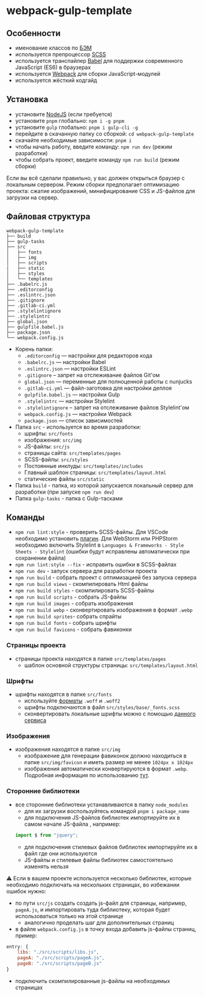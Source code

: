 # webpack-gulp-template
## Особенности
* именование классов по [БЭМ](https://ru.bem.info/)
* используется препроцессор [SCSS](https://sass-lang.com/)
* используется транспайлер [Babel](https://babeljs.io/) для поддержки современного JavaScript (ES6) в браузерах
* используется [Webpack](https://webpack.js.org/) для сборки JavaScript-модулей
* используется жёсткий кодгайд

## Установка
* установите [NodeJS](https://nodejs.org/en/) (если требуется)
* установите ```pnpm``` глобально: ```npm i -g pnpm```
* установите ```gulp``` глобально: ```pnpm i gulp-cli -g```
* перейдите в скачанную папку со сборкой: ```cd webpack-gulp-template```
* скачайте необходимые зависимости: ```pnpm i```
* чтобы начать работу, введите команду: ```npm run dev``` (режим разработки)
* чтобы собрать проект, введите команду ```npm run build``` (режим сборки)

Если вы всё сделали правильно, у вас должен открыться браузер с локальным сервером. Режим сборки предполагает оптимизацию проекта: сжатие изображений, минифицирование CSS и JS-файлов для загрузки на сервер.

## Файловая структура

```
webpack-gulp-template
├── build
├── gulp-tasks
├── src
│   ├── fonts
│   ├── img
│   ├── scripts
|   ├── static
│   ├── styles
│   └── templates
├── .babelrc.js
├── .editorconfig
├── .eslintrc.json
├── .gitignore
├── .gitlab-ci.yml
├── .stylelintignore
├── .stylelintrc
├── global.json
├── gulpfile.babel.js
├── package.json
└── webpack.config.js
```

* Корень папки:
    * ```.editorconfig``` — настройки для редакторов кода
    * ```.babelrc.js``` — настройки Babel
    * ```.eslintrc.json``` — настройки ESLint
    * ```.gitignore``` – запрет на отслеживание файлов Git'ом
    * ```global.json``` — переменные для полноценной работы с nunjucks
    * ```.gitlab-ci.yml``` — файл-заготовка для настройки деплоя
    * ```gulpfile.babel.js``` — настройки Gulp
    * ```.stylelintrc``` — настройки Stylelint
    * ```.stylelintignore``` – запрет на отслеживание файлов Stylelint'ом
    * ```webpack.config.js``` — настройки Webpack
    * ```package.json``` — список зависимостей
* Папка ```src``` - используется во время разработки:
    * шрифты: ```src/fonts```
    * изображения: ```src/img```
    * JS-файлы: ```src/js```
    * страницы сайта: ```src/templates/pages```
    * SCSS-файлы: ```src/styles```
    * Постоянные инклуды: ```src/templates/includes```
    * Главный шаблон страницы: ```src/templates/layout.html```
    * статические файлы ```src/static```
* Папка ```build``` - папка, из которой запускается локальный сервер для разработки (при запуске ```npm run dev```)
* Папка ```gulp-tasks``` - папка с Gulp-тасками

## Команды
* ```npm run lint:style``` - проверить SCSS-файлы. Для VSCode необходимо установить [плагин](https://marketplace.visualstudio.com/items?itemName=shinnn.stylelint). Для WebStorm
или PHPStorm необходимо включить Stylelint в ```Languages & Frameworks - Style Sheets - Stylelint``` (ошибки будут исправлены автоматически при сохранении файла)
* ```npm run lint:style --fix``` - исправить ошибки в SCSS-файлах
* ```npm run dev``` - запуск сервера для разработки проекта
* ```npm run build``` - собрать проект с оптимизацией без запуска сервера
* ```npm run build views``` - скомпилировать Html файлы
* ```npm run build styles``` - скомпилировать SCSS-файлы
* ```npm run build scripts``` - собрать JS-файлы
* ```npm run build images``` - собрать изображения
* ```npm run build webp``` - сконвертировать изображения в формат ```.webp```
* ```npm run build sprites```- собрать спрайты
* ```npm run build fonts``` - собрать шрифты
* ```npm run build favicons``` - собрать фавиконки


### Страницы проекта
* страницы проекта находятся в папке ```src/templates/pages```
    * шаблон основной структуры страницы: ```src/templates/layout.html```

### Шрифты
* шрифты находятся в папке ```src/fonts```
    * используйте [форматы](https://caniuse.com/#search=woff) ```.woff``` и ```.woff2```
    * шрифты подключаются в файл ```src/styles/base/_fonts.scss```
    * сконвертировать локальные шрифты можно с помощью [данного сервиса](https://onlinefontconverter.com/)

### Изображения
* изображения находятся в папке ```src/img```
    * изображение для генерации фавиконок должно находиться в папке ```src/img/favicon``` и иметь размер не менее ```1024px x 1024px```
    * изображения автоматически конвертируются в формат ```.webp```. Подробная информация по использованию [тут](https://vk.com/@vk_it-webp).

### Сторонние библиотеки
* все сторонние библиотеки устанавливаются в папку ```node_modules```
    * для их загрузки воспользуйтеcь командой ```pnpm i package_name```
    * для подключения JS-файлов библиотек импортируйте их в самом начале JS-файла , например:
    ```javascript
    import $ from "jquery";
    ```
    * для подключения стилевых файлов библиотек импортируйте их в файл где они используются
    * JS-файлы и стилевые файлы библиотек самостоятельно изменять нельзя

:warning: Если в вашем проекте используется несколько библиотек, которые необходимо подключать на нескольких страницах, во избежании ошибок нужно:
* по пути ```src/js``` создать создать js-файл для страницы, например, ```pageA.js```, и импортировать туда библиотеку, которая будет использоваться только на этой странице
    * аналогично проделать шаг для дополнительных страниц
* в файле ```webpack.config.js``` в точку входа добавить js-файлы страниц, пример:
```javascript
entry: {
    libs: "./src/scripts/libs.js",
    pageA: "./src/scripts/pageA.js",
    pageB: "./src/scripts/pageB.js"
}
```
* подключить скомпилированные js-файлы на необходимых страницах

